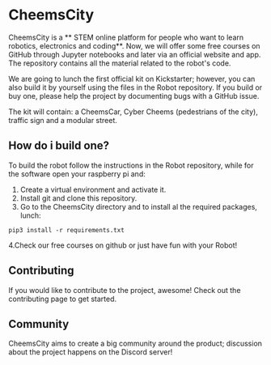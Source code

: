 # CheemsCity

CheemsCity is a ** STEM online platform for people who want to learn robotics, electronics and coding**.
Now, we will offer some free courses on GitHub through Jupyter notebooks and later via an official website and app.
The repository contains all the material related to the robot's code.

We are going to lunch the first official kit on Kickstarter; however, you can also build it by yourself using the files in the Robot repository.
If you build or buy one, please help the project by documenting bugs with a GitHub issue.

The kit will contain: 
a CheemsCar, Cyber Cheems (pedestrians of the city), traffic sign and a modular street.

## How do i build one?
To build the robot follow the instructions in the Robot repository, while for the software open your raspberry pi and:
1. Create a virtual environment and activate it.
2. Install git and clone this repository.
3. Go to the CheemsCity directory and to install al the required packages, lunch:
```
pip3 install -r requirements.txt
```
4.Check our free courses on github or just have fun with your Robot!


## Contributing
If you would like to contribute to the project, awesome! Check out the contributing page to get started.

## Community
CheemsCity aims to create a big community around the product; discussion about the project happens on the Discord server!
